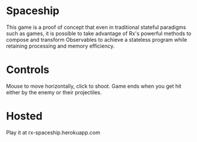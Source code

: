 # Spaceship
This game is a proof of concept that even in traditional stateful 
paradigms such as games, it is possible to take advantage of Rx's 
powerful methods to compose and transform Observables to achieve a 
stateless program while retaining processing and memory efficiency. 

# Controls
Mouse to move horizontally, click to shoot. Game ends when you get hit 
either by the enemy or their projectiles.

# Hosted
Play it at rx-spaceship.herokuapp.com
